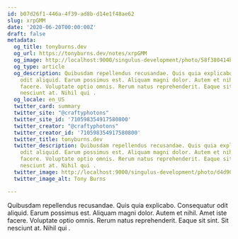 ```yaml
---
id: b07d26f1-446a-4f39-ad8b-d14e1f48ae62
slug: xrpGMM
date: '2020-06-20T00:00:00Z'
draft: false
metadata:
  og_title: tonyburns.dev
  og_url: https://tonyburns.dev/notes/xrpGMM
  og_image: http://localhost:9000/singulus-development/photo/58f380414bbd67653d0fe2bf14b4ece0.jpeg
  og_type: article
  og_description: Quibusdam repellendus recusandae. Quis quia explicabo. Consequatur
    odit aliquid. Earum possimus est. Aliquam magni dolor. Autem et nihil. Amet iste
    facere. Voluptate optio omnis. Rerum natus reprehenderit. Eaque sit sint. Sit
    nesciunt at. Nihil qui .
  og_locale: en_US
  twitter_card: summary
  twitter_site: "@craftyphotons"
  twitter_site_id: '710598354917580800'
  twitter_creator: "@craftyphotons"
  twitter_creator_id: '710598354917580800'
  twitter_title: tonyburns.dev
  twitter_description: Quibusdam repellendus recusandae. Quis quia explicabo. Consequatur
    odit aliquid. Earum possimus est. Aliquam magni dolor. Autem et nihil. Amet iste
    facere. Voluptate optio omnis. Rerum natus reprehenderit. Eaque sit sint. Sit
    nesciunt at. Nihil qui .
  twitter_image: http://localhost:9000/singulus-development/photo/d4d90e1ca63a3a7341caeb48014d2739.jpeg
  twitter_image_alt: Tony Burns

---
```


Quibusdam repellendus recusandae. Quis quia explicabo. Consequatur odit aliquid. Earum possimus est. Aliquam magni dolor. Autem et nihil. Amet iste facere. Voluptate optio omnis. Rerum natus reprehenderit. Eaque sit sint. Sit nesciunt at. Nihil qui .
